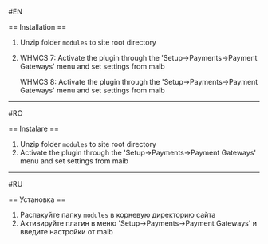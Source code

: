 #EN

== Installation ==

1. Unzip folder ```modules``` to site root directory
2. WHMCS 7: Activate the plugin through the 'Setup->Payments->Payment Gateways' menu and set settings from maib

   WHMCS 8: Activate the plugin through the 'Setup->Payments->Payment Gateways' menu and set settings from maib

---------

#RO

== Instalare ==

1. Unzip folder ```modules``` to site root directory
2. Activate the plugin through the 'Setup->Payments->Payment Gateways' menu and set settings from maib

---------

#RU

== Установка ==

1. Распакуйте папку ```modules``` в корневую директорию сайта
2. Активируйте плагин в меню 'Setup->Payments->Payment Gateways' и введите настройки от maib

